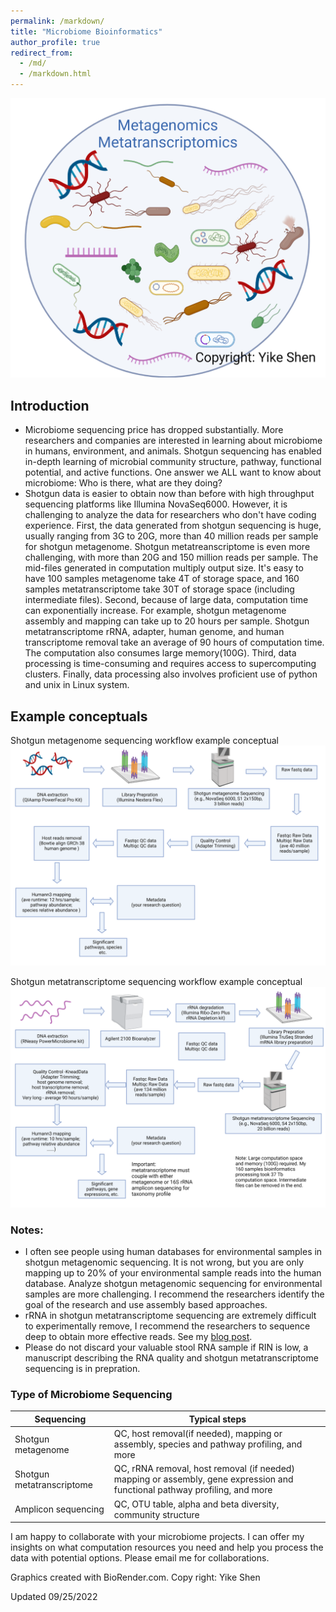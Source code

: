 ```yaml
---
permalink: /markdown/
title: "Microbiome Bioinformatics"
author_profile: true
redirect_from: 
  - /md/
  - /markdown.html
---
```

![](microbiome-omics_fig.png)

## Introduction
* Microbiome sequencing price has dropped substantially. More researchers and companies are interested in learning about microbiome in humans, environment, and animals. Shotgun sequencing has enabled in-depth learning of microbial community structure, pathway, functional potential, and active functions. One answer we ALL want to know about microbiome: Who is there, what are they doing? 
* Shotgun data is easier to obtain now than before with high throughput sequencing platforms like Illumina NovaSeq6000. However, it is challenging to analyze the data for researchers who don't have coding experience. First, the data generated from shotgun sequencing is huge, usually ranging from 3G to 20G, more than 40 million reads per sample for shotgun metagenome. Shotgun metatreanscriptome is even more challenging, with more than 20G and 150 million reads per sample. The mid-files generated in computation multiply output size. It's easy to have 100 samples metagenome take 4T of storage space, and 160 samples metatranscriptome take 30T of storage space (including intermediate files). Second, because of large data, computation time can exponentially increase. For example, shotgun metagenome assembly and mapping can take up to 20 hours per sample. Shotgun metatranscriptome rRNA, adapter, human genome, and human transcriptome removal take an average of 90 hours of computation time. The computation also consumes large memory(100G). Third, data processing is time-consuming and requires access to supercomputing clusters. Finally, data processing also involves proficient use of python and unix in Linux system.

## Example conceptuals
Shotgun metagenome sequencing workflow example conceptual
![Shotgun metagenome sequencing workflow example conceptual](metagenome_bioinformatics_conceptual.png)

Shotgun metatranscriptome sequencing workflow example conceptual
![Shotgun metatranscriptome sequencing workflow example conceptual](metatranscriptome_bioinformatics_conceptual.png)

### Notes:
* I often see people using human databases for environmental samples in shotgun metagenomic sequencing. It is not wrong, but you are only mapping up to 20% of your environmental sample reads into the human database. Analyze shotgun metagenomic sequencing for environmental samples are more challenging. I recommend the researchers identify the goal of the research and use assembly based approaches. 
* rRNA in shotgun metatranscriptome sequencing are extremely difficult to experimentally remove, I recommend the researchers to sequence deep to obtain more effective reads. See my [blog post](https://github.com/YikeShen/metatranscriptome_rRNALibPrep_test). 
* Please do not discard your valuable stool RNA sample if RIN is low, a manuscript describing the RNA quality and shotgun metatranscriptome sequencing is in prepration. 

### Type of Microbiome Sequencing

| Sequencing         | Typical steps                                                             |
| --------         | ------------------------------------------------------------ |
| Shotgun metagenome| QC, host removal(if needed), mapping or assembly, species and pathway profiling, and more |
| Shotgun metatranscriptome| QC, rRNA removal, host removal (if needed) mapping or assembly, gene expression and functional pathway profiling, and more |
| Amplicon sequencing| QC, OTU table, alpha and beta diversity, community structure|

I am happy to collaborate with your microbiome projects. I can offer my insights on what computation resources you need and help you process the data with potential options. Please email me for collaborations.

Graphics created with BioRender.com. Copy right: Yike Shen


Updated 09/25/2022
